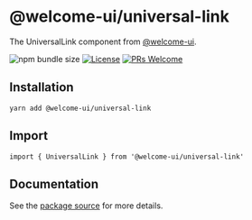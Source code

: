 # @welcome-ui/universal-link

The UniversalLink component from [@welcome-ui](http://welcome-ui.com).

![npm bundle size](https://img.shields.io/bundlephobia/minzip/@welcome-ui/universal-link) [![License](https://img.shields.io/npm/l/welcome-ui.svg)](https://github.com/WTTJ/welcome-ui/blob/master/LICENSE) [![PRs Welcome](https://img.shields.io/badge/PRs-welcome-mediumspringgreen.svg)](ttps://github.com/WTTJ/welcome-ui/blob/master/CONTRIBUTING.md)

## Installation

    yarn add @welcome-ui/universal-link

## Import

    import { UniversalLink } from '@welcome-ui/universal-link'

## Documentation

See the [package source](https://github.com/WTTJ/welcome-ui/tree/master/packages/UniversalLink) for more details.
